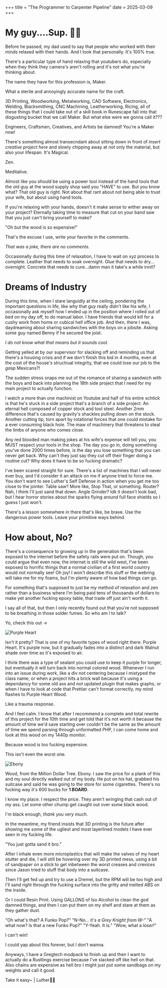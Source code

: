+++
title = "The Programmer to Carpenter Pipeline"
date = 2025-03-09
+++
# My guy....Sup. 👋🏿

Before he passed, my dad used to say that people who worked with their minds relaxed with their hands. And I took that personally. It's 100% true.

There's a particular type of hand relaxing that youtubers do, especially when they think they camera's aren't rolling and it's not what you're thinking about.

The name they have for this profession is, Maker.

What a sterile and annoyingly accurate name for the craft.

3D Printing, Woodworking, Metalworking, CAD Software, Electronics, Welding, Blacksmithing, CNC Machining, Leatherworking, Ricing, all of these things that I could take out of a skill book in Runescape fall into that disgusting bucket that we call Maker. But what else were we gonna call it???

Engineers, Craftsmen, Creatives, and Artists be damned! You're a Maker now!

There's something almost transecndant about sitting down in front of *insert creative project here* and slowly chipping away at not only the material, but also your lifespan. It's Magical.

Zen.

Meditative.

Almost like you should be using a power tool instead of the hand tools that the old guy at the wood supply shop said you "HAVE" to use. But you know what? That old guy is right. Not about that rant about not being able to trust your wife, but about using hand tools.

If you're relaxing with your hands, doesn't it make sense to wither away on your project? Eternally taking time to measure that cut on your band saw that you just can't bring yourself to make?

"Oh but the wood is so expensive!"

That's the excuse I use, write your favorite in the comments.

*That was a joke, there are no comments.*

Occasionally during this time of relaxation, I have to wait on xyz process to complete. Leather that needs to soak overnight. Glue that needs to dry... overnight. Concrete that needs to cure...damn man it take's a while innit?

# Dreams of Industry

During this time, when I stare languidly at the ceiling, pondering the important questions in life, like why that guy really didn't like his wife, I occasionally ask myself how I ended up in the position where I rolled out of bed on my day off, to do manual labor. I have friends that would kill for a cushy work from home or cubical hell office job. And then, there I was, daydreaming about sharing sandwiches with the boys on a jobsite. Asking some guy named Benny if he secured the joist. 

*I do not know what that means but it sounds cool.*

Getting yelled at by our supervisor for slacking off and reminding us that there's a housing crisis and if we don't finish this bid in 4 months, even at the cost of the house's structrual integrity, that we could lose our job to the *gasp* Mexicans?!

The sudden stress snaps me out of the romance of sharing a sandwich with the boys and back into planning the 18th side project that I need for my main project to actually function.

I watch a more than one machinist on Youtube and half of his entire schtick is that he's stuck in a side project that's a branch of a side project. An eternal hell composed of copper stock and tool steel. Another 2mm difference that's caused by gravity's shackles pulling down on the stock. Another cutting tip, torn apart by rotational forces that one could mistake for a ever consuming black hole. The maw of machinery that threatens to steal the limbs of anyone who comes close.

Any red blooded man making jokes at his wife's expense will tell you, you MUST respect your tools in the shop. The day you go in, doing something you've done 2000 times before, is the day you lose something that you can never get back. Why can't they just say they cut off their finger doing a routine cut? Why does it have to be so fucking dramatic?

I've been scared straight for sure. There's a list of machines that I will never ever buy, and I'd consider it an attack on me if anyone tried to force me. You don't want to see Luther's Self Defense in action when you get me too close to the jointer. Table saw? More like, Stop That, or something. Router? Nah, I think I'll just sand that down. Angle Grinder? Idk it doesn't look bad, but I hear horror stories about the sparks flying around full face shields so I guess I just won't.

There's a lesson somewhere in there that's like, be brave. Use the dangerous power tools. Leave your primitive ways behind.

# How about, No?

There's a consequence to growing up in the generation that's been exposed to the internet before the safety rails were put on. Though, you could argue that even now, the internet is still the wild west, I've been exposed to horrific things that a normal civilian of a first world country would not normally see! Oh joy! I won't describe this stuff or the webring will take me for my foams, but I'm plenty aware of how bad things can go.

For something that's supposed to just be my method of relaxation and zen rather than a business where I'm being paid tens of thousands of dollars to make yet another fucking epoxy table, that trade off just ain't worth it.

I say all of that, but then I only recently found out that you're not supposed to be breathing in those solder fumes. So who am I to talk?

Yo, check this out ->

![Purple Heart](/blogImages/purpleHeart.jpg "Some Purple Heart Wood")

Isn't it pretty? That is one of my favorite types of wood right there. Purple Heart. It's purple now, but it gradually fades into a distinct and dark Walnut shade over time as it's exposed to air.

I think there was a type of sealant you could use to keep it purple for longer, but eventually it will turn back into normal colored wood. Whenever I run into an issue during work, like a div not centering because I mistyped the class name, or when a project hits a brick wall because it's using a dependancy for some old ass and not updated plugin that makes graphs, or when I have to look at code that Prettier can't format correctly, my mind flashes to Purple Heart Wood.

Like a trauma response.

And I feel calm. I know that after I recommend a complete and total rewrite of this project for the 10th time and get told that it's not worth it because the amount of time we'd save starting over couldn't be the same as the amount of time we spend parsing through unformatted PHP, I can come home and look at this wood on my 1440p monitor.

Because wood is too fucking expensive.

This isn't even the worst one.

![Ebony](/blogImages/ebony.jpg "Ebony Wood")

Wood, from the Million Dollar Tree. Ebony. I saw the price for a plank of this and my soul directly walked out of my body. He put on his hat, grabbed his suitcase and said he was going to the store for some cigarettes. There's no fucking way it's 600 bucks for **1 BOARD**.

I know my place. I respect the price. They aren't wringing that cash out of *my* ass. Let some other chump get caught out over some black wood.

I'm black enough, *thank you very much*.

In the meantime, my friend insists that 3D printing is the future after showing me some of the ugliest and most layerlined models I have ever seen in my fucking life.

"You just gotta sand it bro."

After I inhale even more microplastics that will make the valves of my heart stutter and die, I will still be hovering over my 3D printed mess, using a bit of sandpaper on a stick to get inbetween the worst creases and crevices since Jason tried to stuff that body into a suitcase.

Then I'll get fed up and try to use a Dremel, but the RPM will be too high and I'll sand right through the fucking surface into the gritty and melted ABS on the inside.

Or I could Resin Print. Using GALLONS of Iso Alcohol to clean the god damned things, and then I can put them on my shelf and stare at them as they gather dust.

"Oh what's that? A Funko Pop?"
"N-No... it's *a Grey Knight from W-*"
"A what now? Is that a new Funko Pop?"
"Y-Yeah. It is."
"Wow, what a *loser*!"

I can't win!

I could yap about this forever, but I don't wanna.

Anyways, I have a Gregtech modpack to finish up and then I want to actually do a Rustlings exercise because I've slacked off like hell on that. Also chains are expensive as hell bro I might just put some sandbags on my weights and call it good.

Take it easy~ | Luther✌🏿